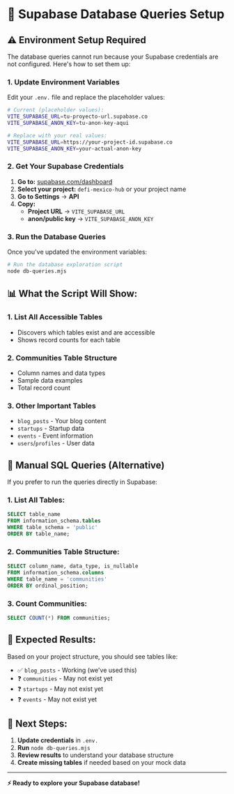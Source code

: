 # 🔗 Supabase Database Queries Setup

## ⚠️ Environment Setup Required

The database queries cannot run because your Supabase credentials are not configured. Here's how to set them up:

### 1. **Update Environment Variables**

Edit your `.env.` file and replace the placeholder values:

```bash
# Current (placeholder values):
VITE_SUPABASE_URL=tu-proyecto-url.supabase.co
VITE_SUPABASE_ANON_KEY=tu-anon-key-aqui

# Replace with your real values:
VITE_SUPABASE_URL=https://your-project-id.supabase.co
VITE_SUPABASE_ANON_KEY=your-actual-anon-key
```

### 2. **Get Your Supabase Credentials**

1. **Go to:** [supabase.com/dashboard](https://supabase.com/dashboard)
2. **Select your project:** `defi-mexico-hub` or your project name
3. **Go to Settings** → **API**
4. **Copy:**
   - **Project URL** → `VITE_SUPABASE_URL`
   - **anon/public key** → `VITE_SUPABASE_ANON_KEY`

### 3. **Run the Database Queries**

Once you've updated the environment variables:

```bash
# Run the database exploration script
node db-queries.mjs
```

## 📊 **What the Script Will Show:**

### **1. List All Accessible Tables**
- Discovers which tables exist and are accessible
- Shows record counts for each table

### **2. Communities Table Structure**
- Column names and data types
- Sample data examples
- Total record count

### **3. Other Important Tables**
- `blog_posts` - Your blog content
- `startups` - Startup data
- `events` - Event information
- `users`/`profiles` - User data

## 🔧 **Manual SQL Queries (Alternative)**

If you prefer to run the queries directly in Supabase:

### **1. List All Tables:**
```sql
SELECT table_name 
FROM information_schema.tables 
WHERE table_schema = 'public' 
ORDER BY table_name;
```

### **2. Communities Table Structure:**
```sql
SELECT column_name, data_type, is_nullable
FROM information_schema.columns 
WHERE table_name = 'communities'
ORDER BY ordinal_position;
```

### **3. Count Communities:**
```sql
SELECT COUNT(*) FROM communities;
```

## 🎯 **Expected Results:**

Based on your project structure, you should see tables like:
- ✅ `blog_posts` - Working (we've used this)
- ❓ `communities` - May not exist yet
- ❓ `startups` - May not exist yet  
- ❓ `events` - May not exist yet

## 🚀 **Next Steps:**

1. **Update credentials** in `.env.`
2. **Run** `node db-queries.mjs`
3. **Review results** to understand your database structure
4. **Create missing tables** if needed based on your mock data

---

**⚡ Ready to explore your Supabase database!**